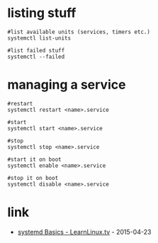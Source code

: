 # listing stuff

```
#list available units (services, timers etc.)
systemctl list-units

#list failed stuff
systemctl --failed
```

# managing a service

```
#restart
systemctl restart <name>.service

#start
systemctl start <name>.service

#stop
systemctl stop <name>.service

#start it on boot
systemctl enable <name>.service

#stop it on boot
systemctl disable <name>.service
```

# link

* [systemd Basics - LearnLinux.tv](https://www.youtube.com/watch?v=AtEqbYTLHfs) - 2015-04-23
